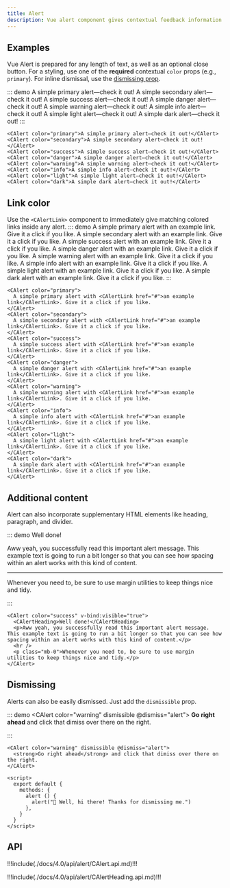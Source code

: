 ```yaml
---
title: Alert
description: Vue alert component gives contextual feedback information for common user operations. The alert component is delivered with a bunch of usable and adjustable alert messages.
---
```


## Examples

Vue Alert is prepared for any length of text, as well as an optional close button. For a styling, use one of the **required** contextual `color` props (e.g., `primary`). For inline dismissal, use the [dismissing prop](#dismissing).

::: demo
<CAlert color="primary">A simple primary alert—check it out!</CAlert>
<CAlert color="secondary">A simple secondary alert—check it out!</CAlert>
<CAlert color="success">A simple success alert—check it out!</CAlert>
<CAlert color="danger">A simple danger alert—check it out!</CAlert>
<CAlert color="warning">A simple warning alert—check it out!</CAlert>
<CAlert color="info">A simple info alert—check it out!</CAlert>
<CAlert color="light">A simple light alert—check it out!</CAlert>
<CAlert color="dark">A simple dark alert—check it out!</CAlert>
:::

```vue
<CAlert color="primary">A simple primary alert—check it out!</CAlert>
<CAlert color="secondary">A simple secondary alert—check it out!</CAlert>
<CAlert color="success">A simple success alert—check it out!</CAlert>
<CAlert color="danger">A simple danger alert—check it out!</CAlert>
<CAlert color="warning">A simple warning alert—check it out!</CAlert>
<CAlert color="info">A simple info alert—check it out!</CAlert>
<CAlert color="light">A simple light alert—check it out!</CAlert>
<CAlert color="dark">A simple dark alert—check it out!</CAlert>
```

## Link color

Use the `<CAlertLink>` component to immediately give matching colored links inside any alert.
::: demo
<CAlert color="primary">
  A simple primary alert with <CAlertLink href="#">an example link</CAlertLink>. Give it a click if you like.
</CAlert>
<CAlert color="secondary">
  A simple secondary alert with <CAlertLink href="#">an example link</CAlertLink>. Give it a click if you like.
</CAlert>
<CAlert color="success">
  A simple success alert with <CAlertLink href="#">an example link</CAlertLink>. Give it a click if you like.
</CAlert>
<CAlert color="danger">
  A simple danger alert with <CAlertLink href="#">an example link</CAlertLink>. Give it a click if you like.
</CAlert>
<CAlert color="warning">
  A simple warning alert with <CAlertLink href="#">an example link</CAlertLink>. Give it a click if you like.
</CAlert>
<CAlert color="info">
  A simple info alert with <CAlertLink href="#">an example link</CAlertLink>. Give it a click if you like.
</CAlert>
<CAlert color="light">
  A simple light alert with <CAlertLink href="#">an example link</CAlertLink>. Give it a click if you like.
</CAlert>
<CAlert color="dark">
  A simple dark alert with <CAlertLink href="#">an example link</CAlertLink>. Give it a click if you like.
</CAlert>
:::

```vue
<CAlert color="primary">
  A simple primary alert with <CAlertLink href="#">an example link</CAlertLink>. Give it a click if you like.
</CAlert>
<CAlert color="secondary">
  A simple secondary alert with <CAlertLink href="#">an example link</CAlertLink>. Give it a click if you like.
</CAlert>
<CAlert color="success">
  A simple success alert with <CAlertLink href="#">an example link</CAlertLink>. Give it a click if you like.
</CAlert>
<CAlert color="danger">
  A simple danger alert with <CAlertLink href="#">an example link</CAlertLink>. Give it a click if you like.
</CAlert>
<CAlert color="warning">
  A simple warning alert with <CAlertLink href="#">an example link</CAlertLink>. Give it a click if you like.
</CAlert>
<CAlert color="info">
  A simple info alert with <CAlertLink href="#">an example link</CAlertLink>. Give it a click if you like.
</CAlert>
<CAlert color="light">
  A simple light alert with <CAlertLink href="#">an example link</CAlertLink>. Give it a click if you like.
</CAlert>
<CAlert color="dark">
  A simple dark alert with <CAlertLink href="#">an example link</CAlertLink>. Give it a click if you like.
</CAlert>
```

## Additional content

Alert can also incorporate supplementary HTML elements like heading, paragraph, and divider.

::: demo
<CAlert color="success">
  <CAlertHeading>Well done!</CAlertHeading>
  <p>Aww yeah, you successfully read this important alert message. This example text is going to run a bit longer so that you can see how spacing within an alert works with this kind of content.</p>
  <hr />
  <p class="mb-0">Whenever you need to, be sure to use margin utilities to keep things nice and tidy.</p>
</CAlert>
:::

```vue
<CAlert color="success" v-bind:visible="true">
  <CAlertHeading>Well done!</CAlertHeading>
  <p>Aww yeah, you successfully read this important alert message. This example text is going to run a bit longer so that you can see how spacing within an alert works with this kind of content.</p>
  <hr />
  <p class="mb-0">Whenever you need to, be sure to use margin utilities to keep things nice and tidy.</p>
</CAlert>
```

## Dismissing

Alerts can also be easily dismissed. Just add the `dismissible` prop.

::: demo
<CAlert color="warning" dismissible @dismiss="alert">
  <strong>Go right ahead</strong> and click that dimiss over there on the right.
</CAlert>

<script>
  export default {
    methods: {
      alert () {
        alert("👋 Well, hi there! Thanks for dismissing me.")
      },
    }
  }
</script>
:::

```vue
<CAlert color="warning" dismissible @dismiss="alert">
  <strong>Go right ahead</strong> and click that dimiss over there on the right.
</CAlert>

<script>
  export default {
    methods: {
      alert () {
        alert("👋 Well, hi there! Thanks for dismissing me.")
      },
    }
  }
</script>
```

## API

!!!include(./docs/4.0/api/alert/CAlert.api.md)!!!

!!!include(./docs/4.0/api/alert/CAlertHeading.api.md)!!!